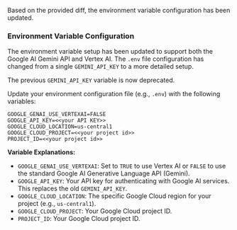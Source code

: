 Based on the provided diff, the environment variable configuration has been updated.

### Environment Variable Configuration

The environment variable setup has been updated to support both the Google AI Gemini API and Vertex AI. The `.env` file configuration has changed from a single `GEMINI_API_KEY` to a more detailed setup.

The previous `GEMINI_API_KEY` variable is now deprecated.

Update your environment configuration file (e.g., `.env`) with the following variables:

```env
GOOGLE_GENAI_USE_VERTEXAI=FALSE
GOOGLE_API_KEY=<<your API KEY>>
GOOGLE_CLOUD_LOCATION=us-central1
GOOGLE_CLOUD_PROJECT=<<your project id>>
PROJECT_ID=<<your project id>>
```

**Variable Explanations:**

*   `GOOGLE_GENAI_USE_VERTEXAI`: Set to `TRUE` to use Vertex AI or `FALSE` to use the standard Google AI Generative Language API (Gemini).
*   `GOOGLE_API_KEY`: Your API key for authenticating with Google AI services. This replaces the old `GEMINI_API_KEY`.
*   `GOOGLE_CLOUD_LOCATION`: The specific Google Cloud region for your project (e.g., `us-central1`).
*   `GOOGLE_CLOUD_PROJECT`: Your Google Cloud project ID.
*   `PROJECT_ID`: Your Google Cloud project ID.